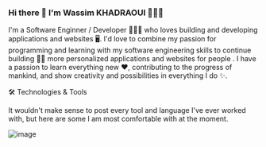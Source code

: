 ### Hi there 👋  I'm Wassim KHADRAOUI 👨🏻‍💻

I'm a Software Enginner / Developer 👨🏻‍💻 who loves building and developing applications and websites 🖥️. I'd love to combine my passion for programming and learning with my software engineering skills to continue building 🧑‍💻 more personalized applications and websites for people . I have a passion to learn everything new ❤, contributing to the progress of mankind, and show creativity and possibilities in everything I do ✨.
<!--
**WassimKhad/WassimKhad** is a ✨ _special_ ✨ repository because its `README.md` (this file) appears on your GitHub profile.

Here are some ideas to get you started:

- 🔭 I’m currently working on ...
- 🌱 I’m currently learning ...
- 👯 I’m looking to collaborate on ...
- 🤔 I’m looking for help with ...
- 💬 Ask me about ...
- 📫 How to reach me: ...
- 😄 Pronouns: ...
- ⚡ Fun fact: ...
-->
🛠️ Technologies & Tools

It wouldn't make sense to post every tool and language I've ever worked with, but here are some I am most comfortable with at the moment.

         
![image](https://user-images.githubusercontent.com/56999788/135293623-cecf57a9-f0fb-4210-b57f-e0495c7161b0.png)
